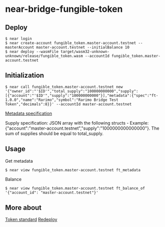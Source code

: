 # near-bridge-fungible-token

## Deploy
```commandline
$ near login
$ near create-account fungible_token.master-account.testnet --masterAccount master-account.testnet --initialBalance 10
$ near deploy --wasmFile target/wasm32-unknown-unknown/release/fungible_token.wasm --accountId fungible_token.master-account.testnet
```

## Initialization
```commandline
$ near call fungible_token.master-account.testnet new '{"owner_id":"'$ID'","total_supply":"100000000000","supply":[{"account":"'$ID'","supply":"100000000000"}],"metadata":{"spec":"ft-1.0.0","name":"Rarimo","symbol":"Rarimo Bridge Test Token","decimals":8}}' --accountId master-account.testnet
```
[Metadata specification](https://nomicon.io/Standards/FungibleToken/Metadata.html)

Supply specification: JSON array with the following structs - Example: {"account":"master-account.testnet","supply":"1000000000000000"}.
The sum of supplies should be equal to total_supply.

## Usage
Get metadata
```commandline
$ near view fungible_token.master-account.testnet ft_metadata
```

Balance
```commandline
$ near view fungible_token.master-account.testnet ft_balance_of '{"account_id": "master-account.testnet"}'
```

## More about
[Token standard](https://nomicon.io/Standards/FungibleToken/Core.html)
[Redeploy](https://www.near-sdk.io/upgrading/production-basics)


